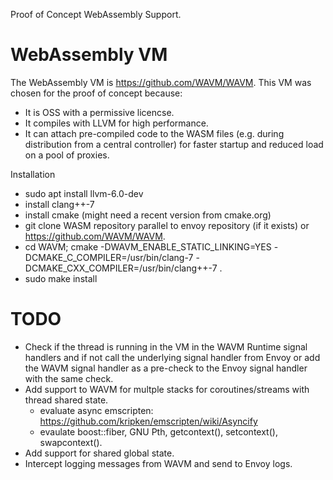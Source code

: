 Proof of Concept WebAssembly Support.

# WebAssembly VM

The WebAssembly VM is https://github.com/WAVM/WAVM. This VM was chosen for the
proof of concept because:

  - It is OSS with a permissive licencse.
  - It compiles with LLVM for high performance.
  - It can attach pre-compiled code to the WASM files (e.g. during distribution
      from a central controller) for faster startup and reduced load on a pool
      of proxies.

Installation
  - sudo apt install llvm-6.0-dev
  - install clang++-7
  - install cmake (might need a recent version from cmake.org)
  - git clone WASM repository parallel to envoy repository (if it exists) or https://github.com/WAVM/WAVM.
  - cd WAVM; cmake -DWAVM_ENABLE_STATIC_LINKING=YES -DCMAKE_C_COMPILER=/usr/bin/clang-7 -DCMAKE_CXX_COMPILER=/usr/bin/clang++-7 .
  - sudo make install

# TODO

  - Check if the thread is running in the VM in the WAVM Runtime signal handlers and
    if not call the underlying signal handler from Envoy or add the WAVM signal handler
    as a pre-check to the Envoy signal handler with the same check.
  - Add support to WAVM for multple stacks for coroutines/streams with thread shared state.
    - evaluate async emscripten: https://github.com/kripken/emscripten/wiki/Asyncify
    - evaulate boost::fiber, GNU Pth, getcontext(), setcontext(), swapcontext().
  - Add support for shared global state.
  - Intercept logging messages from WAVM and send to Envoy logs.

